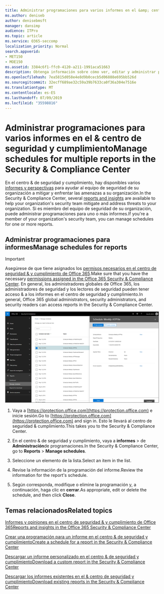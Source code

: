 ```yaml
---
title: Administrar programaciones para varios informes en el &amp; centro de seguridad y cumplimiento
ms.author: deniseb
author: denisebmsft
manager: dansimp
audience: ITPro
ms.topic: article
ms.service: O365-seccomp
localization_priority: Normal
search.appverid:
- MET150
- MOE150
ms.assetid: 3384c6f1-ffc0-4120-a211-1991aca51663
description: Obtenga información sobre cómo ver, editar y administrar programaciones de informes en el &amp; centro de seguridad y cumplimiento.
ms.openlocfilehash: 7ea5815d058e4e8d9b0cecb5d06888e695bb526d
ms.sourcegitcommit: 32ecff689ae32c59a39b7633ca0f36a304e7516e
ms.translationtype: MT
ms.contentlocale: es-ES
ms.lasthandoff: 07/09/2019
ms.locfileid: "35598816"
---
```

# <a name="manage-schedules-for-multiple-reports-in-the-security-amp-compliance-center"></a><span data-ttu-id="2c3b7-103">Administrar programaciones para varios informes en el &amp; centro de seguridad y cumplimiento</span><span class="sxs-lookup"><span data-stu-id="2c3b7-103">Manage schedules for multiple reports in the Security &amp; Compliance Center</span></span>

<span data-ttu-id="2c3b7-104">En el centro &amp; de seguridad y cumplimiento, hay disponibles varios [informes y perspectivas](reports-and-insights-in-security-and-compliance.md) para ayudar al equipo de seguridad de su organización a mitigar y enfrentar las amenazas a su organización.</span><span class="sxs-lookup"><span data-stu-id="2c3b7-104">In the Security &amp; Compliance Center, several [reports and insights](reports-and-insights-in-security-and-compliance.md) are available to help your organization's security team mitigate and address threats to your organization.</span></span> <span data-ttu-id="2c3b7-105">Si es miembro del equipo de seguridad de su organización, puede administrar programaciones para uno o más informes.</span><span class="sxs-lookup"><span data-stu-id="2c3b7-105">If you're a member of your organization's security team, you can manage schedules for one or more reports.</span></span> 
  
## <a name="manage-schedules-for-reports"></a><span data-ttu-id="2c3b7-106">Administrar programaciones para informes</span><span class="sxs-lookup"><span data-stu-id="2c3b7-106">Manage schedules for reports</span></span>

> [!IMPORTANT]
> <span data-ttu-id="2c3b7-107">Asegúrese de que tiene asignados los [permisos necesarios en el centro de seguridad &amp; y cumplimiento de Office 365](permissions-in-the-security-and-compliance-center.md).</span><span class="sxs-lookup"><span data-stu-id="2c3b7-107">Make sure that you have the necessary [permissions assigned in the Office 365 Security &amp; Compliance Center](permissions-in-the-security-and-compliance-center.md).</span></span> <span data-ttu-id="2c3b7-108">En general, los administradores globales de Office 365, los administradores de seguridad y los lectores de seguridad pueden tener acceso &amp; a los informes en el centro de seguridad y cumplimiento.</span><span class="sxs-lookup"><span data-stu-id="2c3b7-108">In general, Office 365 global administrators, security administrators, and security readers can access reports in the Security &amp; Compliance Center.</span></span> 
  
![En el centro &amp; de seguridad y cumplimiento, \> seleccione informes de administración de programaciones](media/efa5e2f9-bf73-4f85-acea-f1ca7e2bca5e.png)

1. <span data-ttu-id="2c3b7-110">Vaya a [https://protection.office.com](https://protection.office.com) e inicie sesión.</span><span class="sxs-lookup"><span data-stu-id="2c3b7-110">Go to [https://protection.office.com](https://protection.office.com) and sign in.</span></span> <span data-ttu-id="2c3b7-111">Esto le llevará al centro de seguridad & cumplimiento.</span><span class="sxs-lookup"><span data-stu-id="2c3b7-111">This takes you to the Security & Compliance Center.</span></span>

2. <span data-ttu-id="2c3b7-112">En el centro &amp; de seguridad y cumplimiento, vaya a **informes** \> de **Administración**de programaciones.</span><span class="sxs-lookup"><span data-stu-id="2c3b7-112">In the Security &amp; Compliance Center, go to **Reports** \> **Manage schedules**.</span></span>
    
3. <span data-ttu-id="2c3b7-113">Seleccione un elemento de la lista.</span><span class="sxs-lookup"><span data-stu-id="2c3b7-113">Select an item in the list.</span></span>
    
4. <span data-ttu-id="2c3b7-114">Revise la información de la programación del informe.</span><span class="sxs-lookup"><span data-stu-id="2c3b7-114">Review the information for the report's schedule.</span></span>
    
5. <span data-ttu-id="2c3b7-115">Según corresponda, modifique o elimine la programación y, a continuación, haga clic en **cerrar**.</span><span class="sxs-lookup"><span data-stu-id="2c3b7-115">As appropriate, edit or delete the schedule, and then click **Close**.</span></span>
    
## <a name="related-topics"></a><span data-ttu-id="2c3b7-116">Temas relacionados</span><span class="sxs-lookup"><span data-stu-id="2c3b7-116">Related topics</span></span>

[<span data-ttu-id="2c3b7-117">Informes y opiniones en el centro de seguridad &amp; y cumplimiento de Office 365</span><span class="sxs-lookup"><span data-stu-id="2c3b7-117">Reports and insights in the Office 365 Security &amp; Compliance Center</span></span>](reports-and-insights-in-security-and-compliance.md)
  
[<span data-ttu-id="2c3b7-118">Crear una programación para un informe en el centro &amp; de seguridad y cumplimiento</span><span class="sxs-lookup"><span data-stu-id="2c3b7-118">Create a schedule for a report in the Security &amp; Compliance Center</span></span>](create-a-schedule-for-a-report.md)
  
[<span data-ttu-id="2c3b7-119">Descargar un informe personalizado en el centro &amp; de seguridad y cumplimiento</span><span class="sxs-lookup"><span data-stu-id="2c3b7-119">Download a custom report in the Security &amp; Compliance Center</span></span>](set-up-and-download-a-custom-report.md)
  
[<span data-ttu-id="2c3b7-120">Descargar los informes existentes en el &amp; centro de seguridad y cumplimiento</span><span class="sxs-lookup"><span data-stu-id="2c3b7-120">Download existing reports in the Security &amp; Compliance Center</span></span>](download-existing-reports.md)
  

